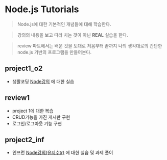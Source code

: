 # Node.js Tutorials

> Node.js에 대한 기본적인 개념들에 대해 학습한다.

> 강의의 내용을 보고 따라 치는 것이 아닌 **REAL** 실습을 한다.

> review 파트에서는 배운 것을 토대로 처음부터 끝까지 나의 생각대로의 간단한 node.js 기반의 프로그램을 만들어본다.

## project1_o2

-   생활코딩 [Node강의](https://www.opentutorials.org/course/2136) 에 대한 실습

## review1

-   project 1에 대한 복습
-   CRUD기능을 가진 게시판 구현
-   로그인/로그아웃 기능 구현

## project2_inf

-   인프런 [Node강의(윤지수tr)](https://www.inflearn.com/course/node-js-%EC%9B%B9%EA%B0%9C%EB%B0%9C) 에 대한 실습 및 과제 풀이
